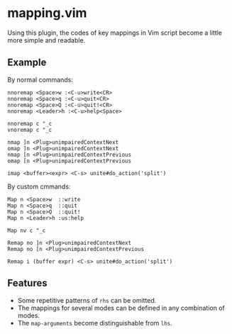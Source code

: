 # mapping.vim

Using this plugin, the codes of key mappings in Vim script become
a little more simple and readable.

## Example

By normal commands:
```vim
nnoremap <Space>w :<C-u>write<CR>
nnoremap <Space>q :<C-u>quit<CR>
nnoremap <Space>Q :<C-u>quit!<CR>
nnoremap <Leader>h :<C-u>help<Space>

nnoremap c "_c
vnoremap c "_c

nmap ]n <Plug>unimpairedContextNext
omap ]n <Plug>unimpairedContextNext
nmap [n <Plug>unimpairedContextPrevious
omap [n <Plug>unimpairedContextPrevious

imap <buffer><expr> <C-s> unite#do_action('split')
```

By custom cmmands:
```vim
Map n <Space>w  ::write
Map n <Space>q  ::quit
Map n <Space>Q  ::quit!
Map n <Leader>h :us:help

Map nv c "_c

Remap no ]n <Plug>unimpairedContextNext
Remap no [n <Plug>unimpairedContextPrevious

Remap i (buffer expr) <C-s> unite#do_action('split')
```

## Features
* Some repetitive patterns of `rhs` can be omitted.
* The mappings for several modes can be defined in any combination of modes.
* The `map-arguments` become distinguishable from `lhs`.
